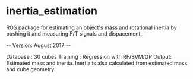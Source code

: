 # inertia_estimation

ROS package for estimating an object's mass and rotational inertia by pushing it and measuring F/T signals and dispacement.


 -- Version: August 2017 --
 
 Database : 30 cubes
 Training : Regression with RF/SVM/GP
 Output: Estimated mass and inertia. Inertia is also calculated from estimated mass and cube geometry.
